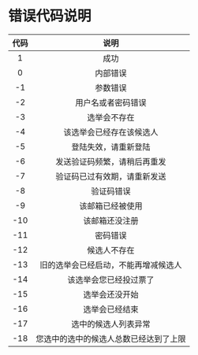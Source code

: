# 错误代码说明

| 代码 | 说明 |
|:--:|:--:|
| 1 | 成功 |
| 0 | 内部错误 |
| -1 | 参数错误 |
| -2 | 用户名或者密码错误 | 
| -3 | 选举会不存在 | 
| -4 | 该选举会已经存在该候选人 | 
| -5 | 登陆失效，请重新登陆 | 
| -6 | 发送验证码频繁，请稍后再重发 | 
| -7 | 验证码已过有效期，请重新发送 |
| -8 | 验证码错误 |
| -9 | 该邮箱已经被使用 |
| -10 | 该邮箱还没注册 |
| -11 | 密码错误 |
| -12 | 候选人不存在 |
| -13 | 旧的选举会已经启动，不能再增减候选人 |
| -14 | 该选举会您已经投过票了 |
| -15 | 选举会还没开始 |
| -16 | 选举会已经结束 |
| -17 | 选中的候选人列表异常 |
| -18 | 您选中的选中的候选人总数已经达到了上限 |